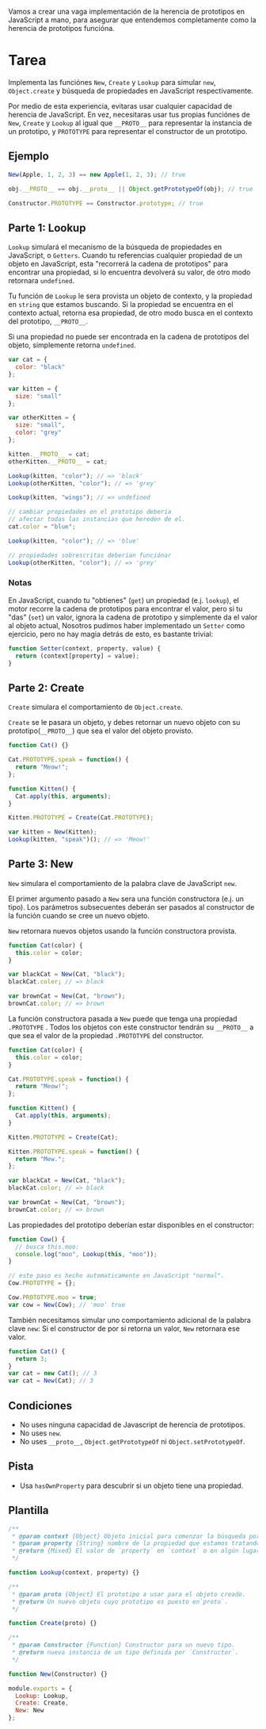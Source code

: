 Vamos a crear una vaga implementación de la herencia de prototipos en JavaScript a mano, para asegurar que entendemos completamente como la herencia de prototipos funcióna.

# Tarea

Implementa las funciónes `New`, `Create` y `Lookup` para simular `new`, `Object.create` y búsqueda de propiedades en JavaScript respectivamente.

Por medio de esta experiencia, evitaras usar cualquier capacidad de herencia de JavaScript. En vez, necesitaras usar tus propias funciónes de `New`, `Create` y `Lookup` al igual que `__PROTO__` para representar la instancia de un prototipo, y `PROTOTYPE` para representar el constructor de un prototipo.

## Ejemplo

```js
New(Apple, 1, 2, 3) == new Apple(1, 2, 3); // true

obj.__PROTO__ == obj.__proto__ || Object.getPrototypeOf(obj); // true

Constructor.PROTOTYPE == Constructor.prototype; // true
```

## Parte 1: Lookup

`Lookup` simulará el mecanismo de la búsqueda de propiedades en JavaScript, o `Getters`. Cuando tu referencias cualquier propiedad de un objeto en JavaScript, esta "recorrerá la cadena de prototipos" para encontrar una propiedad, si lo encuentra devolverá su valor, de otro modo retornara `undefined`.

Tu función de `Lookup` le sera provista un objeto de contexto, y la propiedad en `string` que estamos buscando. Si la propiedad se encuentra en el contexto actual, retorna esa propiedad, de otro modo busca en el contexto del prototipo, `__PROTO__`.

Si una propiedad no puede ser encontrada en la cadena de prototipos del objeto, simplemente retorna `undefined`.

```js
var cat = {
  color: "black"
};

var kitten = {
  size: "small"
};

var otherKitten = {
  size: "small",
  color: "grey"
};

kitten.__PROTO__ = cat;
otherKitten.__PROTO__ = cat;

Lookup(kitten, "color"); // => 'black'
Lookup(otherKitten, "color"); // => 'grey'

Lookup(kitten, "wings"); // => undefined

// cambiar propiedades en el prototipo debería
// afectar todas las instancias que hereden de el.
cat.color = "blue";

Lookup(kitten, "color"); // => 'blue'

// propiedades sobrescritas deberían funciónar
Lookup(otherKitten, "color"); // => 'grey'
```

### Notas

En JavaScript, cuando tu "obtienes" (`get`) un propiedad (e.j. `lookup`), el motor recorre la cadena de prototipos para encontrar el valor, pero si tu "das" (`set`) un valor, ignora la cadena de prototipo y simplemente da el valor al objeto actual, Nosotros pudimos haber implementado un `Setter` como ejercicio, pero no hay magia detrás de esto, es bastante trivial:

```js
function Setter(context, property, value) {
  return (context[property] = value);
}
```

## Parte 2: Create

`Create` simulara el comportamiento de `Object.create`.

`Create` se le pasara un objeto, y debes retornar un nuevo objeto con su prototipo(`__PROTO__`) que sea el valor del objeto provisto.

```js
function Cat() {}

Cat.PROTOTYPE.speak = function() {
  return "Meow!";
};

function Kitten() {
  Cat.apply(this, arguments);
}

Kitten.PROTOTYPE = Create(Cat.PROTOTYPE);

var kitten = New(Kitten);
Lookup(kitten, "speak")(); // => 'Meow!'
```

## Parte 3: New

`New` simulara el comportamiento de la palabra clave de JavaScript `new`.

El primer argumento pasado a `New` sera una función constructora (e.j. un tipo). Los parámetros subsecuentes deberán ser pasados al constructor de la función cuando se cree un nuevo objeto.

`New` retornara nuevos objetos usando la función constructora provista.

```js
function Cat(color) {
  this.color = color;
}

var blackCat = New(Cat, "black");
blackCat.color; // => black

var brownCat = New(Cat, "brown");
brownCat.color; // => brown
```

La función constructora pasada a `New` puede que tenga una propiedad `.PROTOTYPE` . Todos los objetos con este constructor tendrán su `__PROTO__` a que sea el valor de la propiedad `.PROTOTYPE` del constructor.

```js
function Cat(color) {
  this.color = color;
}

Cat.PROTOTYPE.speak = function() {
  return "Meow!";
};

function Kitten() {
  Cat.apply(this, arguments);
}

Kitten.PROTOTYPE = Create(Cat);

Kitten.PROTOTYPE.speak = function() {
  return "Mew.";
};

var blackCat = New(Cat, "black");
blackCat.color; // => black

var brownCat = New(Cat, "brown");
brownCat.color; // => brown
```

Las propiedades del prototipo deberían estar disponibles en el constructor:

```js
function Cow() {
  // busca this.moo:
  console.log("moo", Lookup(this, "moo"));
}

// este paso es hecho automaticamente en JavaScript "normal".
Cow.PROTOTYPE = {};

Cow.PROTOTYPE.moo = true;
var cow = New(Cow); // 'moo' true
```

También necesitamos simular uno comportamiento adicional de la palabra clave `new`: Si el constructor de por si retorna un valor, `New` retornara ese valor.

```js
function Cat() {
  return 3;
}
var cat = new Cat(); // 3
var cat = New(Cat); // 3
```

## Condiciones

- No uses ninguna capacidad de Javascript de herencia de prototipos.
- No uses `new`.
- No uses `__proto__`, `Object.getPrototypeOf` ni `Object.setPrototypeOf`.

## Pista

- Usa `hasOwnProperty` para descubrir si un objeto tiene una propiedad.

## Plantilla

```js
/**
 * @param context {Object} Objeto inicial para comenzar la búsqueda por "propiedad".
 * @param property {String} nombre de la propiedad que estamos tratando de encontrar.
 * @return {Mixed} El valor de `property` en `context` o en algún lugar de su cadena de prototipos.
 */

function Lookup(context, property) {}

/**
 * @param proto {Object} El prototipo a usar para el objeto creado.
 * @return Un nuevo objeto cuyo prototipo es puesto en`proto`.
 */

function Create(proto) {}

/**
 * @param Constructor {Function} Constructor para un nuevo tipo.
 * @return nueva instancia de un tipo definida por `Constructor`.
 */

function New(Constructor) {}

module.exports = {
  Lookup: Lookup,
  Create: Create,
  New: New
};
```
